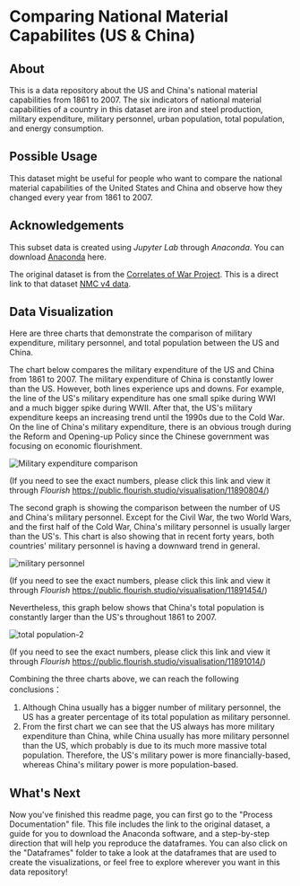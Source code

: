 # Comparing National Material Capabilites (US & China)
## About 
This is a data repository about the US and China's national material capabilities from 1861 to 2007. The six indicators of national material capabilities of a country in this dataset are iron and steel production, military expenditure, military personnel, urban population, total population, and energy consumption.

## Possible Usage
This dataset might be useful for people who want to compare the national material capabilities of the United States and China and observe how they changed every year from 1861 to 2007. 

## Acknowledgements
This subset data is created using *Jupyter Lab* through *Anaconda*. You can download [Anaconda](https://unc-libraries-data.github.io/Python/Setup.html) here.

The original dataset is from the [Correlates of War Project](https://correlatesofwar.org). This is a direct link to that dataset [NMC v4 data](https://correlatesofwar.org/wp-content/uploads/NMC_v4_0.csv).

## Data Visualization 
Here are three charts that demonstrate the comparison of military expenditure, military personnel, and total population between the US and China.

The chart below compares the military expenditure of the US and China from 1861 to 2007. The military expenditure of China is constantly lower than the US. However, both lines experience ups and downs. For example, the line of the US's military expenditure has one small spike during WWI and a much bigger spike during WWII. After that, the US's military expenditure keeps an increasing trend until the 1990s due to the Cold War. On the line of China's military expenditure, there is an obvious trough during the Reform and Opening-up Policy since the Chinese government was focusing on economic flourishment.

![Military expenditure comparison](https://user-images.githubusercontent.com/118332157/202929984-996efbb2-b926-4903-8190-d36e6d836e26.png)

(If you need to see the exact numbers, please click this link and view it through *Flourish* https://public.flourish.studio/visualisation/11890804/)

The second graph is showing the comparison between the number of US and China's military personnel. Except for the Civil War, the two World Wars, and the first half of the Cold War, China's military personnel is usually larger than the US's. This chart is also showing that in recent forty years, both countries' military personnel is having a downward trend in general. 

![military personnel](https://user-images.githubusercontent.com/118332157/204039397-d4ad0cfe-dad6-417d-ae5a-a5330e0ef2d8.png)

(If you need to see the exact numbers, please click this link and view it through *Flourish* https://public.flourish.studio/visualisation/11891454/)

Nevertheless, this graph below shows that China's total population is constantly larger than the US's throughout 1861 to 2007.

![total population-2](https://user-images.githubusercontent.com/118332157/204040051-12795804-7286-4fd1-90d2-55de8c641f56.png)

(If you need to see the exact numbers, please click this link and view it through *Flourish* https://public.flourish.studio/visualisation/11891014/)

Combining the three charts above, we can reach the following conclusions：
1. Although China usually has a bigger number of military personnel, the US has a greater percentage of its total population as military personnel. 
2. From the first chart we can see that the US always has more military expenditure than China, while China usually has more military personnel than the US, which probably is due to its much more massive total population. Therefore, the US's military power is more financially-based, whereas China's military power is more population-based.

## What's Next
Now you've finished this readme page, you can first go to the "Process Documentation" file. This file includes the link to the original dataset, a guide for you to download the Anaconda software, and a step-by-step direction that will help you reproduce the dataframes. You can also click on the "Dataframes" folder to take a look at the dataframes that are used to create the visualizations, or feel free to explore wherever you want in this data repository!
